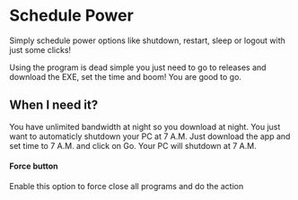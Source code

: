 # Schedule Power
Simply schedule power options like shutdown, restart, sleep or logout with just some clicks!

Using the program is dead simple you just need to go to releases and download the EXE, set the time and boom! You are good to go.
## When I need it?
You have unlimited bandwidth at night so you download at night. You just want to automaticly shutdown your PC at 7 A.M. Just download the app and set time to 7 A.M. and click on Go. Your PC will shutdown at 7 A.M.

#### Force button
Enable this option to force close all programs and do the action
